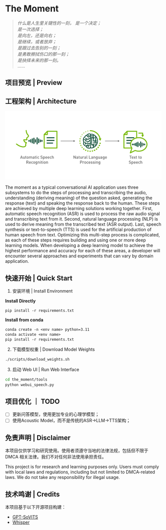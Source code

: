 # The Moment
>_什么是人生里关键性的一刻，_
_是一个决定；_  
_是一次选择；_  
_是向左，还是向右；_  
_是继续，或者放弃；_  
_是跟过去告别的一刻；_  
_是勇敢擦拭伤口的那一刻；_  
_是抉择未来的那一刻。_  
......

## 项目预览 | Preview



## 工程架构 | Architecture

![工程架构图](/assets/The_Moment_Workflow.png)

The moment as a typical conversational AI application uses three subsystems to do the steps of processing and transcribing the audio, understanding (deriving meaning) of the question asked, generating the response (text) and speaking the response back to the human. These steps are achieved by multiple deep learning solutions working together. First, automatic speech recognition (ASR) is used to process the raw audio signal and transcribing text from it. Second, natural language processing (NLP) is used to derive meaning from the transcribed text (ASR output). Last, speech synthesis or text-to-speech (TTS) is used for the artificial production of human speech from text. Optimizing this multi-step process is complicated, as each of these steps requires building and using one or more deep learning models. When developing a deep learning model to achieve the highest performance and accuracy for each of these areas, a developer will encounter several approaches and experiments that can vary by domain application.

## 快速开始 | Quick Start

1. 安装环境 | Install Environment

**Install Directly**

```text
pip install -r requirements.txt
```

**Install from conda**

```text
conda create -n <env name> python=3.11
conda activate <env name>
pip install -r requirements.txt
```

2. 下载模型权重 | Download Model Weights
```bash
./scripts/download_weights.sh
```
3. 启动 Web UI | Run Web Interface
```bash
cd the_moment/tools
python webui_speech.py
```

## 项目优化 ｜ TODO
- [ ] 更新问答模型，使用更加专业的心理学模型；
- [ ] 使用Acoustic Model，而不是传统的ASR->LLM->TTS架构；

## 免责声明 | Disclaimer

本项目仅供学习和研究使用。使用者须遵守当地的法律法规，包括但不限于 DMCA 相关法律。我们不对任何非法使用承担责任。

This project is for research and learning purposes only. Users must comply with local laws and regulations, including but not limited to DMCA-related laws. We do not take any responsibility for illegal usage.

## 技术鸣谢 | Credits

本项目基于以下开源项目构建：

- [GPT-SoVITS](https://github.com/RVC-Boss/GPT-SoVITS)
- [Whisper](https://github.com/openai/whisper)